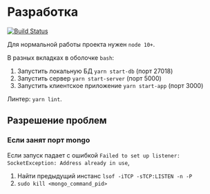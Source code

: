 # Разработка
[![Build Status](https://travis-ci.org/2gnc/read-it-later.svg?branch=master)](https://travis-ci.org/2gnc/read-it-later)

Для нормальной работы проекта нужен `node 10+`.

В разных вкладках в оболочке `bash`:

1. Запустить локальную БД `yarn start-db` (порт 27018)
2. Запустить сервер `yarn start-server` (порт 5000)
3. Запустить клиентское приложение `yarn start-app` (порт 3000)

Линтер: `yarn lint`.

## Разрешение проблем
### Если занят порт mongo
Если запуск падает с ошибкой `Failed to set up listener: SocketException: Address already in use`,
1. Найти предыдущий инстанс `lsof -iTCP -sTCP:LISTEN -n -P`
2. `sudo kill <mongo_command_pid>`
